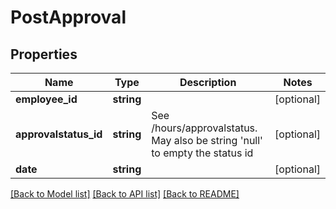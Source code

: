 # PostApproval

## Properties

 Name                  | Type       | Description                                                                         | Notes      
-----------------------|------------|-------------------------------------------------------------------------------------|------------
 **employee_id**       | **string** |                                                                                     | [optional] 
 **approvalstatus_id** | **string** | See /hours/approvalstatus. May also be string &#39;null&#39; to empty the status id | [optional] 
 **date**              | **string** |                                                                                     | [optional] 

[[Back to Model list]](../../README.md#documentation-for-models) [[Back to API list]](../../README.md#documentation-for-api-endpoints) [[Back to README]](../../README.md)


